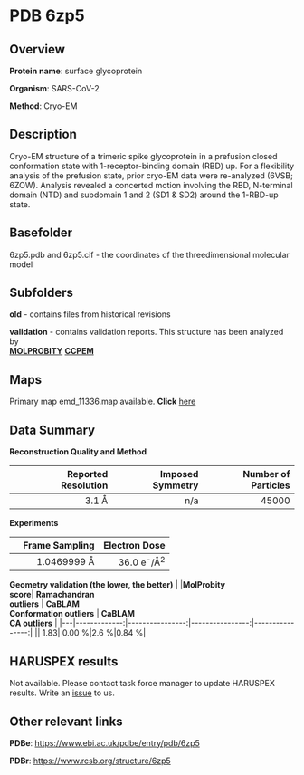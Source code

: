 # PDB 6zp5

## Overview

**Protein name**: surface glycoprotein

**Organism**: SARS-CoV-2

**Method**: Cryo-EM

## Description

Cryo-EM structure of a trimeric spike glycoprotein in a prefusion closed conformation state with 1-receptor-binding domain (RBD) up. For a flexibility analysis of the prefusion state, prior cryo-EM data were re-analyzed (6VSB; 6ZOW). Analysis revealed a concerted motion involving the RBD, N-terminal domain (NTD) and subdomain 1 and 2 (SD1 & SD2) around the 1-RBD-up state.

## Basefolder

6zp5.pdb and 6zp5.cif - the coordinates of the threedimensional molecular model

## Subfolders



**old** - contains files from historical revisions

**validation** - contains validation reports. This structure has been analyzed by <br>  [**MOLPROBITY**](https://github.com/thorn-lab/coronavirus_structural_task_force/tree/master/pdb/surface_glycoprotein/SARS-CoV-2/6zp5/validation/molprobity)   [**CCPEM**](https://github.com/thorn-lab/coronavirus_structural_task_force/tree/master/pdb/surface_glycoprotein/SARS-CoV-2/6zp5/validation/ccpem-validation) 



## Maps

Primary map emd_11336.map available. **Click** [here](http://ftp.wwpdb.org/pub/emdb/structures/EMD-11336/map/) 

## Data Summary
**Reconstruction Quality and Method**

|   | Reported Resolution | Imposed Symmetry | Number of Particles |
|---|-------------:|----------------:|--------------:|
|   |3.1 Å|n/a|45000|

**Experiments**

|   | Frame Sampling | Electron Dose |
|---|-------------:|----------------:|
|   |1.0469999 Å|36.0 e<sup>-</sup>/Å<sup>2</sup>|

**Geometry validation (the lower, the better)**
|   |**MolProbity<br>score**| **Ramachandran<br>outliers** | **CaBLAM<br>Conformation outliers** | **CaBLAM<br>CA outliers** |
|---|-------------:|----------------:|----------------:|----------------:|
||  1.83|  0.00 %|2.6 %|0.84 %|

## HARUSPEX results

Not available. Please contact task force manager to update HARUSPEX results. Write an [issue](https://github.com/thorn-lab/coronavirus_structural_task_force/issues) to us.

## Other relevant links 
**PDBe**:  https://www.ebi.ac.uk/pdbe/entry/pdb/6zp5
 
**PDBr**: https://www.rcsb.org/structure/6zp5 
